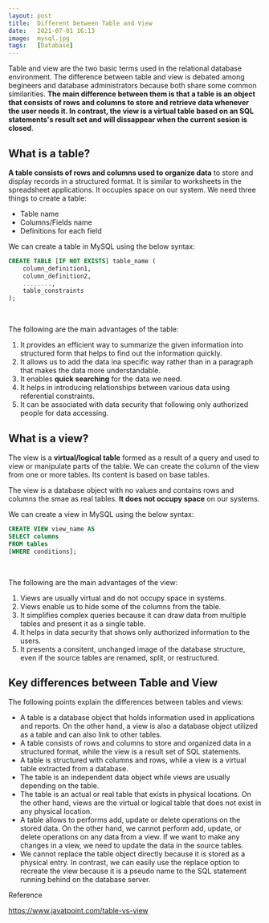 ```yaml
---
layout: post
title:  Different between Table and View
date:   2021-07-01 16:13
image:  mysql.jpg
tags:   [Database]
---
```


Table and view are the two basic terms used in the relational database environment. The difference between table and view is debated among begineers and database administrators because both share some common similarities. **The main difference between them is that a table is an object that consists of rows and columns to store and retrieve data whenever the user needs it. In contrast, the view is a virtual table based on an SQL statements's result set and will dissappear when the current sesion is closed**. 

## What is a table?

**A table consists of rows and columns used to organize data** to store and display records in a structured format. It is similar to worksheets in the spreadsheet applications. It occupies space on our system. We need three things to create a table:

* Table name
* Columns/Fields name
* Definitions for each field

We can create a table in MySQL using the below syntax:

```sql
CREATE TABLE [IF NOT EXISTS] table_name (    
    column_definition1,    
    column_definition2,    
    ........,    
    table_constraints    
);  
```

<!-- Line breaks -->
<br />

The following are the main advantages of the table:

1. It provides an efficient way to summarize the given information into structured form that helps to find out the information quickly. 
2. It allows us to add the data ina specific way rather than in a paragraph that makes the data more understandable.
3. It enables **quick searching** for the data we need.
4. It helps in introducing relationships between various data using referential constraints.
5. It can be associated with data security that following only authorized people for data accessing.

## What is a view?

The view is a **virtual/logical table** formed as a result of a query and used to view or manipulate parts of the table. We can create the column of the view from one or more tables. Its content is based on base tables.

The view is a database object with no values and contains rows and columns the smae as real tables. **It does not occupy space** on our systems.

We can create a view in MySQL using the below syntax:

```sql
CREATE VIEW view_name AS      
SELECT columns      
FROM tables      
[WHERE conditions];   
```

<!-- Line breaks -->
<br />

The following are the main advantages of the view:

1. Views are usually virtual and do not occupy space in systems.
2. Views enable us to hide some of the columns from the table.
3. It simplifies complex queries because it can draw data from multiple tables and present it as a single table.
4. It helps in data security that shows only authorized information to the users.
5. It presents a consitent, unchanged image of the database structure, even if the source tables are renamed, split, or restructured. 

## Key differences between Table and View

The following points explain the differences between tables and views:

* A table is a database object that holds information used in applications and reports. On the other hand, a view is also a database object utilized as a table and can also link to other tables.
* A table consists of rows and columns to store and organized data in a structured format, while the view is a result set of SQL statements.
* A table is structured with columns and rows, while a view is a virtual table extracted from a database.
* The table is an independent data object while views are usually depending on the table.
* The table is an actual or real table that exists in physical locations. On the other hand, views are the virtual or logical table that does not exist in any physical location.
* A table allows to performs add, update or delete operations on the stored data. On the other hand, we cannot perform add, update, or delete operations on any data from a view. If we want to make any changes in a view, we need to update the data in the source tables.
* We cannot replace the table object directly because it is stored as a physical entry. In contrast, we can easily use the replace option to recreate the view because it is a pseudo name to the SQL statement running behind on the database server.


Reference 

<https://www.javatpoint.com/table-vs-view>


